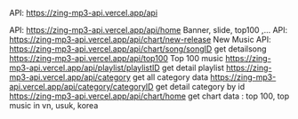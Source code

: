 API: https://zing-mp3-api.vercel.app/api

API: https://zing-mp3-api.vercel.app/api/home
Banner, slide, top100 ,...
API: https://zing-mp3-api.vercel.app/api/chart/new-release
New Music
API: https://zing-mp3-api.vercel.app/api/chart/song/songID
get detailsong
https://zing-mp3-api.vercel.app/api/top100
Top 100 music
https://zing-mp3-api.vercel.app/api/playlist/playlistID
get detail playlist
https://zing-mp3-api.vercel.app/api/category
get all category data
https://zing-mp3-api.vercel.app/api/category/categoryID
get detail category by id
https://zing-mp3-api.vercel.app/api/chart/home
get chart data : top 100, top music in vn, usuk, korea
